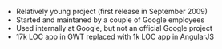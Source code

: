 * Relatively young project (first release in September 2009)
* Started and maintaned by a couple of Google employees
* Used internally at Google, but not an official Google project
* 17k LOC app in GWT replaced with 1k LOC app in AngularJS
